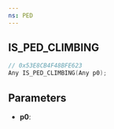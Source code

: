 ```yaml
---
ns: PED
---
```

## IS_PED_CLIMBING

```c
// 0x53E8CB4F48BFE623
Any IS_PED_CLIMBING(Any p0);
```

## Parameters
* **p0**:
